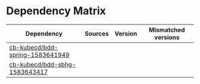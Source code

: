 # Dependency Matrix

Dependency | Sources | Version | Mismatched versions
---------- | ------- | ------- | -------------------
[cb-kubecd/bdd-spring-1583641949](https://github.com/cb-kubecd/bdd-spring-1583641949.git) |  | []() | 
[cb-kubecd/bdd-sbhg-1583643417](https://github.com/cb-kubecd/bdd-sbhg-1583643417.git) |  | []() | 
